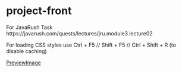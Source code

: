 # project-front

<p>For JavaRush Task https://javarush.com/quests/lectures/jru.module3.lecture02</p>

<p>For loading CSS styles use Ctrl + F5 // Shift + F5 // Ctrl + Shift + R (to disable caching)</p>

[PreviewImage](finish.png)
